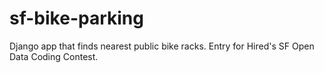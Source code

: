 sf-bike-parking
===============

Django app that finds nearest public bike racks. Entry for Hired's SF Open Data Coding Contest.
